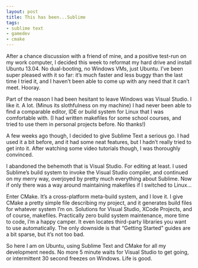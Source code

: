 ```yaml
---
layout: post
title: This has been...Sublime
tags:
- sublime text
- gamedev
- cmake
---
```


After a chance discussion with a friend of mine, and a positive test-run on my
work computer, I decided this week to reformat my hard drive and install Ubuntu
13.04. No dual-booting, no Windows VMs, just Ubuntu. I’ve been super pleased
with it so far: it’s much faster and less buggy than the last time I tried it,
and I haven’t been able to come up with any need that it can’t meet. Hooray.

<!--more-->

Part of the reason I had been hesitant to leave Windows was Visual Studio. I
like it. A lot. (Minus its slothfulness on my machine) I had never been able to
find a comparable editor, IDE or build system for Linux that I was comfortable
with. (I had written makefiles for some school courses, and tried to use them
in personal projects before. No thanks!)

A few weeks ago though, I decided to give Sublime Text a serious go. I had used
it a bit before, and it had some neat features, but I hadn’t really tried to
get into it. After watching some video tutorials though, I was thoroughly
convinced.

I abandoned the behemoth that is Visual Studio. For editing at least. I used
Sublime’s build system to invoke the Visual Studio compiler, and continued on
my merry way, overjoyed by pretty much everything about Sublime. Now if only
there was a way around maintaining makefiles if I switched to Linux...

Enter CMake. It’s a cross-platform meta-build system, and I love it. I give
CMake a pretty simple file describing my project, and it generates build files
for whatever system I’m on. Solutions for Visual Studio, XCode Projects, and of
course, makefiles. Practically zero build system maintenance, more time to
code, I’m a happy camper. It even locates third-party libraries you want to use
automatically. The only downside is that “Getting Started” guides are a bit
sparse, but it’s not too bad.

So here I am on Ubuntu, using Sublime Text and CMake for all my development
needs. No more 5 minute waits for Visual Studio to get going, or intermittent
30 second freezes on Windows. Life is good.
